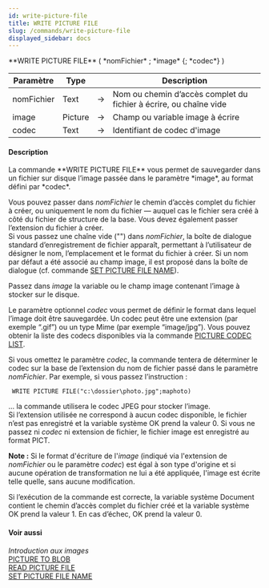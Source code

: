 ```yaml
---
id: write-picture-file
title: WRITE PICTURE FILE
slug: /commands/write-picture-file
displayed_sidebar: docs
---
```


<!--REF #_command_.WRITE PICTURE FILE.Syntax-->**WRITE PICTURE FILE** ( *nomFichier* ; *image* {; *codec*} )<!-- END REF-->
<!--REF #_command_.WRITE PICTURE FILE.Params-->
| Paramètre | Type |  | Description |
| --- | --- | --- | --- |
| nomFichier | Text | &#8594;  | Nom ou chemin d’accès complet du fichier à écrire, ou chaîne vide |
| image | Picture | &#8594;  | Champ ou variable image à écrire |
| codec | Text | &#8594;  | Identifiant de codec d'image |

<!-- END REF-->

#### Description 

<!--REF #_command_.WRITE PICTURE FILE.Summary-->La commande **WRITE PICTURE FILE** vous permet de sauvegarder dans un fichier sur disque l’image passée dans le paramètre *image*, au format défini par *codec*.<!-- END REF--> 

Vous pouvez passer dans *nomFichier* le chemin d’accès complet du fichier à créer, ou uniquement le nom du fichier — auquel cas le fichier sera créé à côté du fichier de structure de la base. Vous devez également passer l’extension du fichier à créer.   
Si vous passez une chaîne vide ("") dans *nomFichier*, la boîte de dialogue standard d’enregistrement de fichier apparaît, permettant à l’utilisateur de désigner le nom, l’emplacement et le format du fichier à créer. Si un nom par défaut a été associé au champ image, il est proposé dans la boîte de dialogue (cf. commande [SET PICTURE FILE NAME](set-picture-file-name.md)). 

Passez dans *image* la variable ou le champ image contenant l’image à stocker sur le disque. 

Le paramètre optionnel *codec* vous permet de définir le format dans lequel l’image doit être sauvegardée. Un codec peut être une extension (par exemple “.gif”) ou un type Mime (par exemple “image/jpg”). Vous pouvez obtenir la liste des codecs disponibles via la commande [PICTURE CODEC LIST](picture-codec-list.md).

Si vous omettez le paramètre *codec*, la commande tentera de déterminer le codec sur la base de l’extension du nom de fichier passé dans le paramètre *nomFichier*. Par exemple, si vous passez l’instruction :  

```4d
 WRITE PICTURE FILE("c:\dossier\photo.jpg";maphoto)
```

  
... la commande utilisera le codec JPEG pour stocker l’image.   
Si l’extension utilisée ne correspond à aucun codec disponible, le fichier n’est pas enregistré et la variable système OK prend la valeur 0\. Si vous ne passez ni *codec* ni extension de fichier, le fichier image est enregistré au format PICT. 

**Note :** Si le format d'écriture de l'*image* (indiqué via l'extension de *nomFichier* ou le paramètre *codec*) est égal à son type d'origine et si aucune opération de transformation ne lui a été appliquée, l'image est écrite telle quelle, sans aucune modification. 

Si l’exécution de la commande est correcte, la variable système Document contient le chemin d’accès complet du fichier créé et la variable système OK prend la valeur 1\. En cas d’échec, OK prend la valeur 0.

#### Voir aussi 

*Introduction aux images*  
[PICTURE TO BLOB](picture-to-blob.md)  
[READ PICTURE FILE](read-picture-file.md)  
[SET PICTURE FILE NAME](set-picture-file-name.md)  